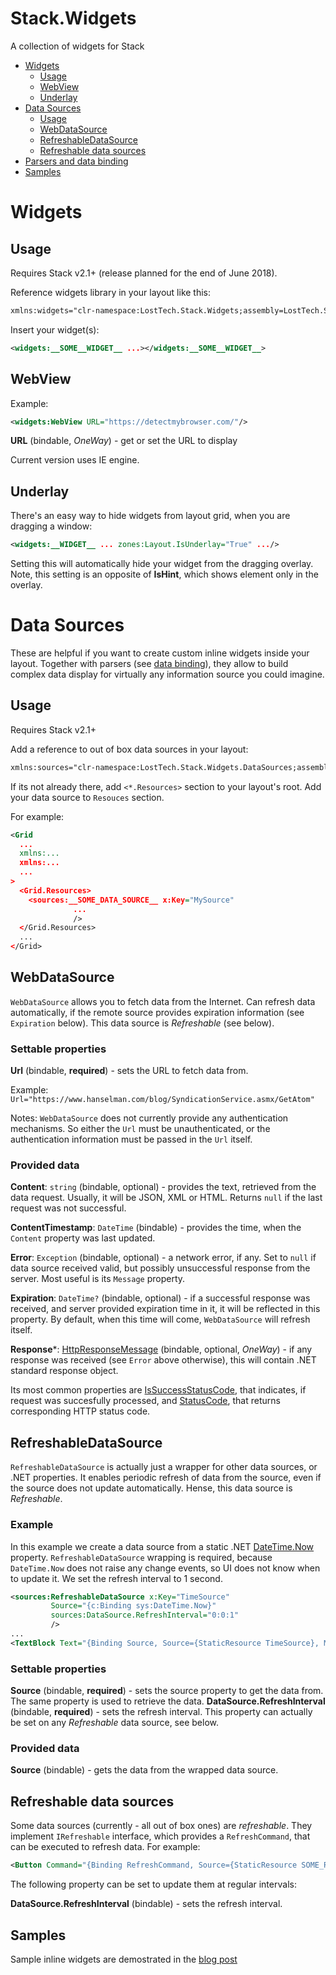 # Stack.Widgets
A collection of widgets for Stack

- [Widgets](#widgets)
  - [Usage](#usage)
  - [WebView](#webview)
  - [Underlay](#underlay)
- [Data Sources](#data-sources)
  - [Usage](#usage)
  - [WebDataSource](#webdatasource)
  - [RefreshableDataSource](#refreshabledatasource)
  - [Refreshable data sources](#refreshable-data-sources)
- [Parsers and data binding](docs/DataBinding.md)
- [Samples](http://stack.blogs.losttech.software/Inline-Widgets/)

# Widgets
## Usage
Requires Stack v2.1+ (release planned for the end of June 2018).

Reference widgets library in your layout like this:
```xml
xmlns:widgets="clr-namespace:LostTech.Stack.Widgets;assembly=LostTech.Stack.Widgets"
```

Insert your widget(s):
```xml
<widgets:__SOME__WIDGET__ ...></widgets:__SOME__WIDGET__>
```

## WebView
Example:
```xml
<widgets:WebView URL="https://detectmybrowser.com/"/>
```

**URL** (bindable, *OneWay*) - get or set the URL to display

Current version uses IE engine.

## Underlay

There's an easy way to hide widgets from layout grid, when you are dragging a window:
```xml
<widgets:__WIDGET__ ... zones:Layout.IsUnderlay="True" .../>
```

Setting this will automatically hide your widget from the dragging overlay. Note, this setting is an opposite of **IsHint**, which shows element only in the overlay.

# Data Sources
These are helpful if you want to create custom inline widgets inside your layout. Together with parsers (see [data binding](docs/DataBinding.md)), they allow to build complex data display for virtually any information source you could imagine.

## Usage
Requires Stack v2.1+

Add a reference to out of box data sources in your layout:
```xml
xmlns:sources="clr-namespace:LostTech.Stack.Widgets.DataSources;assembly=LostTech.Stack.Widgets"
```

If its not already there, add ```<*.Resources>``` section to your layout's root.
Add your data source to ```Resouces``` section.

For example:
```xml
<Grid
  ...
  xmlns:...
  xmlns:...
  ...
>
  <Grid.Resources>
    <sources:__SOME_DATA_SOURCE__ x:Key="MySource" 
              ...
              />  
  </Grid.Resources>
  ...
</Grid>
```

## WebDataSource
```WebDataSource``` allows you to fetch data from the Internet. Can refresh data automatically, if the remote source provides expiration information (see ```Expiration``` below). This data source is *Refreshable* (see below).
### Settable properties
**Url** (bindable, **required**) - sets the URL to fetch data from.

Example: ```Url="https://www.hanselman.com/blog/SyndicationService.asmx/GetAtom"```

Notes: ```WebDataSource``` does not currently provide any authentication mechanisms. So either the ```Url``` must be unauthenticated, or the authentication information must be passed in the ```Url``` itself.
### Provided data
**Content**: ```string``` (bindable, optional) - provides the text, retrieved from the data request. Usually, it will be JSON, XML or HTML. Returns ```null``` if the last request was not successful.

**ContentTimestamp**: ```DateTime``` (bindable) - provides the time, when the ```Content``` property was last updated.

**Error**: ```Exception``` (bindable, optional) - a network error, if any. Set to ```null``` if data source received valid, but possibly unsuccessful response from the server. Most useful is its ```Message``` property.

**Expiration**: ```DateTime?``` (bindable, optional) - if a successful response was received, and server provided expiration time in it, it will be reflected in this property. By default, when this time will come, ```WebDataSource``` will refresh itself.

**Response***: [HttpResponseMessage](https://docs.microsoft.com/en-us/dotnet/api/system.net.http.httpresponsemessage) (bindable, optional, *OneWay*) - if any response was received (see ```Error``` above otherwise), this will contain .NET standard response object. 

Its most common properties are [IsSuccessStatusCode](https://docs.microsoft.com/en-us/dotnet/api/system.net.http.httpresponsemessage.issuccessstatuscode), that indicates, if request was succesfully processed, and [StatusCode](https://docs.microsoft.com/en-us/dotnet/api/system.net.http.httpresponsemessage.statuscode), that returns corresponding HTTP status code.

## RefreshableDataSource
```RefreshableDataSource``` is actually just a wrapper for other data sources, or .NET properties. It enables periodic refresh of data from the source, even if the source does not update automatically. Hense, this data source is *Refreshable*.

### Example
In this example we create a data source from a static .NET [DateTime.Now](https://docs.microsoft.com/en-us/dotnet/api/system.datetime.now) property. ```RefreshableDataSource``` wrapping is required, because ```DateTime.Now``` does not raise any change events, so UI does not know when to update it. We set the refresh interval to 1 second.
```xml
<sources:RefreshableDataSource x:Key="TimeSource" 
         Source="{c:Binding sys:DateTime.Now}"
         sources:DataSource.RefreshInterval="0:0:1"
         />
...
<TextBlock Text="{Binding Source, Source={StaticResource TimeSource}, Mode=OneWay}"/>
```
### Settable properties
**Source** (bindable, **required**) - sets the source property to get the data from. The same property is used to retrieve the data.
**DataSource.RefreshInterval** (bindable, **required**) - sets the refresh interval. This property can actually be set on any *Refreshable* data source, see below.
### Provided data
**Source** (bindable) - gets the data from the wrapped data source.

## Refreshable data sources
Some data sources (currently - all out of box ones) are *refreshable*. They implement ```IRefreshable``` interface, which provides a ```RefreshCommand```, that can be executed to refresh data. For example:
```xml
<Button Command="{Binding RefreshCommand, Source={StaticResource SOME_REFRESHABLE_DATASOURCE}}">Refresh!</Button>
```
The following property can be set to update them at regular intervals:

**DataSource.RefreshInterval** (bindable) - sets the refresh interval.

## Samples
Sample inline widgets are demostrated in the [blog post](http://stack.blogs.losttech.software/Inline-Widgets/)
